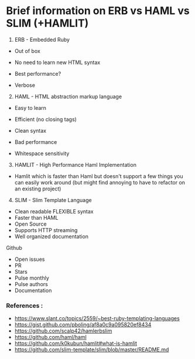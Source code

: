 # Brief information on ERB vs HAML vs SLIM (+HAMLIT)

1. ERB - Embedded Ruby
  - Out of box
  - No need to learn new HTML syntax
  - Best performance?

  - Verbose

2. HAML - HTML abstraction markup language
  - Easy to learn
  - Efficient (no closing tags)
  - Clean syntax

  - Bad performance
  - Whitespace sensitivity

3. HAMLIT - High Performance Haml Implementation
  - Hamlit which is faster than Haml but doesn't support a few things you can easily work around (but might find annoying to have to refactor on an existing project)

4. SLIM - Slim Template Language
  - Clean readable FLEXIBLE syntax
  - Faster than HAML
  - Open Source
  - Supports HTTP streaming
  - Well organized documentation

Github
 - Open issues
 - PR
 - Stars
 - Pulse monthly
 - Pulse authors
 - Documentation


### References : 
 - https://www.slant.co/topics/2559/~best-ruby-templating-languages
 - https://gist.github.com/pboling/af8a0c9a095820ef8434
 - https://github.com/scalp42/hamlerbslim
 - https://github.com/haml/haml
 - https://github.com/k0kubun/hamlit#what-is-hamlit
 - https://github.com/slim-template/slim/blob/master/README.md
